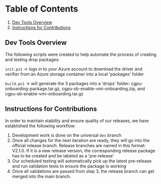 # Table of Contents
1. [Dev Tools Overview](https://github.com/Azure-Confidential-Computing/PrivatePreview/tree/dev-branch/src/dev_tools#dev-tools-overview)
2. [Instructions for Contributions](https://github.com/Azure-Confidential-Computing/PrivatePreview/tree/dev-branch/src/dev_tools#instructions-for-contributions)

## Dev Tools Overview

The following scripts were created to help automate the process of creating and testing
drop packages:

`init.ps1` -> logs in to your Azure account to download the driver and verifier from an Azure storage container
into a local 'packages' folder

`build.ps1` -> will generate the 3 packages into a 'drops' folder: cgpu-onboarding-package.tar.gz, 
cgpu-sb-enable-vmi-onboarding.zip, and cgpu-sb-enable-vmi-onboarding.tar.gz

## Instructions for Contributions

In order to maintain stability and ensure quality of our releases, we have established the following workflow:
1. Development work is done on the universal `dev` branch
2. Once all changes for the next iteration are ready, they will go into the official release branch. Release branches are named in this format: V2.1.0. If it is a new release version, the corresponding release package has to be created and be labeled as a 'pre-release'
3. Our scheduled testing will automatically pick up the latest pre-release and run validation tests to ensure the package is working
4. Once all validations are passed from step 3, the release branch can get merged into the main branch.
